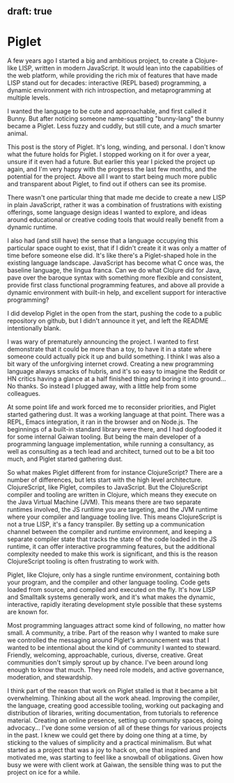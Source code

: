 draft: true
---

# Piglet

A few years ago I started a big and ambitious project, to create a Clojure-like
LISP, written in modern JavaScript. It would lean into the capabilities of the
web platform, while providing the rich mix of features that have made LISP stand
out for decades: interactive (REPL based) programming, a dynamic environment
with rich introspection, and metaprogramming at multiple levels.

I wanted the language to be cute and approachable, and first called it Bunny.
But after noticing someone name-squatting "bunny-lang" the bunny became a
Piglet. Less fuzzy and cuddly, but still cute, and a _much_ smarter animal.

This post is the story of Piglet. It's long, winding, and personal. I don't know
what the future holds for Piglet. I stopped working on it for over a year,
unsure if it even had a future. But earlier this year I picked the project up
again, and I'm very happy with the progress the last few months, and the
potential for the project. Above all I want to start being much more public and
transparent about Piglet, to find out if others can see its promise.

There wasn't one particular thing that made me decide to create a new LISP in
plain JavaScript, rather it was a combination of frustrations with existing
offerings, some language design ideas I wanted to explore, and ideas around
educational or creative coding tools that would really benefit from a dynamic
runtime.

I also had (and still have) the sense that a language occupying this particular
space ought to exist, that if I didn't create it it was only a matter of time
before someone else did. It's like there's a Piglet-shaped hole in the existing
language landscape. JavaScript has become what C once was, the baseline
language, the lingua franca. Can we do what Clojure did for Java, pave over the
baroque syntax with something more flexible and consistent, provide first class
functional programming features, and above all provide a dynamic environment
with built-in help, and excellent support for interactive programming?

I did develop Piglet in the open from the start, pushing the code to a public
repository on github, but I didn't announce it yet, and left the README
intentionally blank.

I was wary of prematurely announcing the project. I wanted to first demonstrate
that it could be more than a toy, to have it in a state where someone could
actually pick it up and build something. I think I was also a bit wary of the
unforgiving internet crowd. Creating a new programming language always smacks of
hubris, and it's so easy to imagine the Reddit or HN critics having a glance at
a half finished thing and boring it into ground... No thanks. So instead I
plugged away, with a little help from some colleagues.

At some point life and work forced me to reconsider priorities, and Piglet
started gathering dust. It was a working language at that point. There was a
REPL, Emacs integration, it ran in the browser and on Node.js. The beginnings of
a built-in standard library were there, and I had dogfooded it for some internal
Gaiwan tooling. But being the main developer of a programming language
implementation, while running a consultancy, as well as consulting as a tech
lead and architect, turned out to be a bit too much, and Piglet started
gathering dust.

So what makes Piglet different from for instance ClojureScript? There are a
number of differences, but lets start with the high level architecture.
ClojureScript, like Piglet, compiles to JavaScript. But the ClojureScript
compiler and tooling are written in Clojure, which means they execute on the
Java Virtual Machine (JVM). This means there are two separate runtimes involved,
the JS runtime you are targeting, and the JVM runtime where your compiler and
language tooling live. This means ClojureScript is not a true LISP, it's a fancy
transpiler. By setting up a communication channel between the compiler and
runtime environment, and keeping a separate compiler state that tracks the state
of the code loaded in the JS runtime, it can offer interactive programming
features, but the additional complexity needed to make this work is significant,
and this is the reason ClojureScript tooling is often frustrating to work with.

Piglet, like Clojure, only has a single runtime environment, containing both
your program, and the compiler and other language tooling. Code gets loaded from
source, and compiled and executed on the fly. It's how LISP and Smalltalk
systems generally work, and it's what makes the dynamic, interactive, rapidly
iterating development style possible that these systems are known for.

Most programming languages attract some kind of following, no matter how small.
A community, a tribe. Part of the reason why I wanted to make sure we controlled
the messaging around Piglet's announcement was that I wanted to be intentional
about the kind of community I wanted to steward. Friendly, welcoming,
approachable, curious, diverse, creative. Great communities don't simply sprout
up by chance. I've been around long enough to know that much. They need role
models, and active governance, moderation, and stewardship.

I think part of the reason that work on Piglet stalled is that it became a bit
overwhelming. Thinking about all the work ahead. Improving the compiler, the
language, creating good accessible tooling, working out packaging and
distribution of libraries, writing documentation, from tutorials to reference
material. Creating an online presence, setting up community spaces, doing
advocacy... I've done some version of all of these things for various projects
in the past. I knew we could get there by doing one thing at a time, by sticking
to the values of simplicity and a practical minimalism. But what started as a
project that was a joy to hack on, one that inspired and motivated me, was
starting to feel like a snowball of obligations. Given how busy we were with
client work at Gaiwan, the sensible thing was to put the project on ice for a
while.
